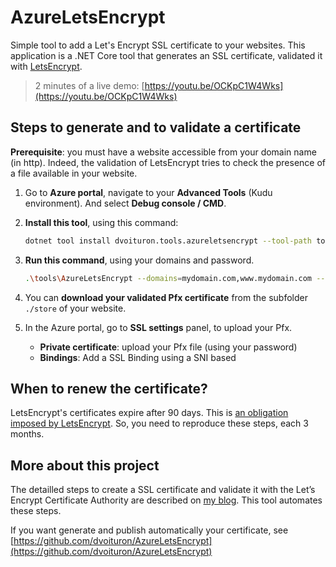 ﻿# AzureLetsEncrypt
Simple tool to add a Let's Encrypt SSL certificate to your websites.
This application is a .NET Core tool that generates an SSL certificate, validated it with [LetsEncrypt](https://letsencrypt.org/).

> 2 minutes of a live demo: [https://youtu.be/OCKpC1W4Wks](https://youtu.be/OCKpC1W4Wks)

## Steps to generate and to validate a certificate

**Prerequisite**: you must have a website accessible from your domain name (in http). 
Indeed, the validation of LetsEncrypt tries to check the presence of a file available in your website.

1. Go to **Azure portal**, navigate to your **Advanced Tools** (Kudu environment).
   And select **Debug console / CMD**. 

2. **Install this tool**, using this command:
	```Bash
	dotnet tool install dvoituron.tools.azureletsencrypt --tool-path tools
	```

3. **Run this command**, using your domains and password.
	```Bash
	.\tools\AzureLetsEncrypt --domains=mydomain.com,www.mydomain.com --password=MyPassword
	```

4. You can **download your validated Pfx certificate** from the subfolder `./store` of your website.

5. In the Azure portal, go to **SSL settings** panel, to upload your Pfx.
   - **Private certificate**: upload your Pfx file (using your password)
   - **Bindings**: Add a SSL Binding using a SNI based

## When to renew the certificate?
LetsEncrypt's certificates expire after 90 days. 
This is [an obligation imposed by LetsEncrypt](https://letsencrypt.org/2015/11/09/why-90-days.html).
So, you need to reproduce these steps, each 3 months.

## More about this project

The detailled steps to create a SSL certificate and validate it with the Let’s Encrypt Certificate Authority 
are described on [my blog](https://dvoituron.com/2018/01/29/ssl-certification-azure-letsencrypt). 
This tool automates these steps.

If you want generate and publish automatically your certificate, 
see [https://github.com/dvoituron/AzureLetsEncrypt](https://github.com/dvoituron/AzureLetsEncrypt)